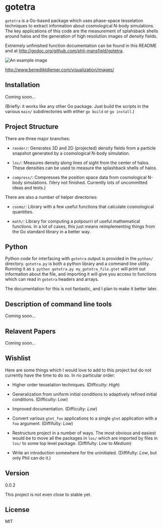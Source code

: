 gotetra
=======

`gotetra` is a Go-based package which uses phase-space tesselation techniques
to extract information about cosmological N-body simulations. The key
applications of this code are the measurement of splahsback shells around halos
and the generation of high resolution images of density fields.

Extremely unfinished function documentation can be found in this README and at 
http://godoc.org/github.com/phil-mansfield/gotetra.

![An example image](https://www.cfa.harvard.edu/~bdiemer/Visualizations/Images/Density_halo_L0063_s100_169074096_z_w15.0_t5.0_afmhot.png)

http://www.benediktdiemer.com/visualization/images/

Installation
------------

Coming soon...

(Briefly: it works like any other Go package. Just build the scripts in the
various `main/` subdirectories with either `go build` or `go install`.)

Project Structure
-----------------

There are three major branches:

- `render/`: Generates 3D and 2D (projected) density fields from a particle
snapshot generated by a cosmological N-body simulation.

- `los/`: Measures density along lines of sight from the center of halos. These
densities can be used to measure the splashback shells of halos.

- `compress/`: Compresses the position space data from cosmological N-body
simulations. (Very not finished. Currently lots of uncommitted ideas and tests.)

There are also a number of helper directories:

- `cosmo/`: Library with a few useful functions that calculate cosmological
quantities.

- `math/`: Library for computing a potpourri of useful mathematical functions.
In a lot of cases, this just means reimplementing things from the Go standard
library in a better way.

Python
------

Python code for interfacing with `gotetra` output is provided in the `python/`
directory. `gotetra.py` is both a python library and a command line utility.
Running it as `$ python gotetra.py my_gotetra_file.gtet` will print out
information about the file, and importing it will give you access to functions
which can read in `gotetra` headers and arrays.

The documentation for this is not fantastic, and I plan to make it better later.

Description of command line tools
---------------------------------

Coming soon...

Relavent Papers
---------------

Coming soon...

Wishlist
--------

Here are some things which I would love to add to this project but do not
currently have the time to do so. In no particular order:

- Higher order tesselation techniques. (Difficulty: *High*)

- Generalization from uniform initial conditions to adaptively refined
initial conditions. (Difficulty: *Low*)

- Improved documentation. (Difficulty: *Low*)

- Convert various `gtet_foo` applications to a single `gtet` application with
a `foo` argument. (Diffifulty: *Low*)

- Restructure project in a number of ways. The most obvious and easiest would
be to move all the packages in `los/` which are imported by files in `los/`
to some top level package. (Diffifulty: *Low* to *Medium*)

- Write an introduction somewhere for the uninitiated. (Diffifulty: *Low*,
but only Phil can do it.)

Version
-------

0.0.2

This project is not even close to stable yet.

License
----

MIT
